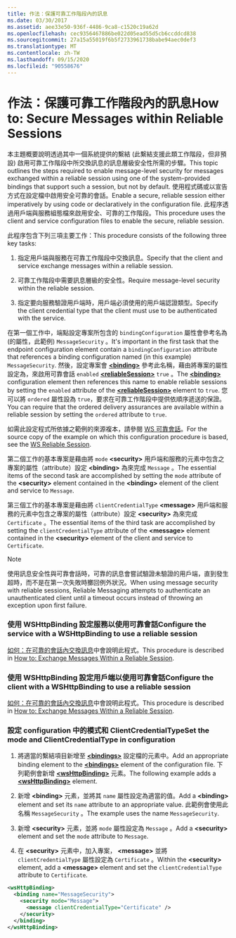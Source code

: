 ```yaml
---
title: 作法：保護可靠工作階段內的訊息
ms.date: 03/30/2017
ms.assetid: aee33e50-936f-4486-9ca8-c1520c19a62d
ms.openlocfilehash: cec9356467886be022d05ead55d5cb6ccddcd838
ms.sourcegitcommit: 27a15a55019f6b5f2733961738babe94aec0def3
ms.translationtype: MT
ms.contentlocale: zh-TW
ms.lasthandoff: 09/15/2020
ms.locfileid: "90558676"
---
```

# <a name="how-to-secure-messages-within-reliable-sessions"></a><span data-ttu-id="b2d4f-102">作法：保護可靠工作階段內的訊息</span><span class="sxs-lookup"><span data-stu-id="b2d4f-102">How to: Secure Messages within Reliable Sessions</span></span>

<span data-ttu-id="b2d4f-103">本主題概要說明透過其中一個系統提供的繫結 (此繫結支援此類工作階段，但非預設) 啟用可靠工作階段中所交換訊息的訊息層級安全性所需的步驟。</span><span class="sxs-lookup"><span data-stu-id="b2d4f-103">This topic outlines the steps required to enable message-level security for messages exchanged within a reliable session using one of the system-provided bindings that support such a session, but not by default.</span></span> <span data-ttu-id="b2d4f-104">使用程式碼或以宣告方式在設定檔中啟用安全可靠的會話。</span><span class="sxs-lookup"><span data-stu-id="b2d4f-104">Enable a secure, reliable session either imperatively by using code or declaratively in the configuration file.</span></span> <span data-ttu-id="b2d4f-105">此程序透過用戶端與服務組態檔來啟用安全、可靠的工作階段。</span><span class="sxs-lookup"><span data-stu-id="b2d4f-105">This procedure uses the client and service configuration files to enable the secure, reliable session.</span></span>

<span data-ttu-id="b2d4f-106">此程序包含下列三項主要工作：</span><span class="sxs-lookup"><span data-stu-id="b2d4f-106">This procedure consists of the following three key tasks:</span></span>

1. <span data-ttu-id="b2d4f-107">指定用戶端與服務在可靠工作階段中交換訊息。</span><span class="sxs-lookup"><span data-stu-id="b2d4f-107">Specify that the client and service exchange messages within a reliable session.</span></span>

1. <span data-ttu-id="b2d4f-108">可靠工作階段中需要訊息層級的安全性。</span><span class="sxs-lookup"><span data-stu-id="b2d4f-108">Require message-level security within the reliable session.</span></span>

1. <span data-ttu-id="b2d4f-109">指定要向服務驗證用戶端時，用戶端必須使用的用戶端認證類型。</span><span class="sxs-lookup"><span data-stu-id="b2d4f-109">Specify the client credential type that the client must use to be authenticated with the service.</span></span>

<span data-ttu-id="b2d4f-110">在第一個工作中，端點設定專案所包含的 `bindingConfiguration` 屬性會參考名為 (的屬性，此範例) `MessageSecurity` 。</span><span class="sxs-lookup"><span data-stu-id="b2d4f-110">It's important in the first task that the endpoint configuration element contain a `bindingConfiguration` attribute that references a binding configuration named (in this example) `MessageSecurity`.</span></span> <span data-ttu-id="b2d4f-111">然後，設定專案會 [**\<binding>**](../../configure-apps/file-schema/wcf/bindings.md) 參考此名稱，藉由將專案的屬性設定為，來啟用可靠會話 `enabled` [**\<reliableSession>**](/previous-versions/ms731375(v=vs.90)) `true` 。</span><span class="sxs-lookup"><span data-stu-id="b2d4f-111">The [**\<binding>**](../../configure-apps/file-schema/wcf/bindings.md) configuration element then references this name to enable reliable sessions by setting the `enabled` attribute of the [**\<reliableSession>**](/previous-versions/ms731375(v=vs.90)) element to `true`.</span></span> <span data-ttu-id="b2d4f-112">您可以將 `ordered` 屬性設為 `true`，要求在可靠工作階段中提供依順序遞送的保證。</span><span class="sxs-lookup"><span data-stu-id="b2d4f-112">You can require that the ordered delivery assurances are available within a reliable session by setting the `ordered` attribute to `true`.</span></span>

<span data-ttu-id="b2d4f-113">如需此設定程式所依據之範例的來源複本，請參閱 [WS 可靠會話](../samples/ws-reliable-session.md)。</span><span class="sxs-lookup"><span data-stu-id="b2d4f-113">For the source copy of the example on which this configuration procedure is based, see the [WS Reliable Session](../samples/ws-reliable-session.md).</span></span>

<span data-ttu-id="b2d4f-114">第二個工作的基本專案是藉由將 `mode` **\<security>** 用戶端和服務的元素中包含之專案的屬性（attribute）設定 **\<binding>** 為來完成 `Message` 。</span><span class="sxs-lookup"><span data-stu-id="b2d4f-114">The essential items of the second task are accomplished by setting the `mode` attribute of the **\<security>** element contained in the **\<binding>** element of the client and service to `Message`.</span></span>

<span data-ttu-id="b2d4f-115">第三個工作的基本專案是藉由將 `clientCredentialType` **\<message>** 用戶端和服務的元素中包含之專案的屬性（attribute）設定 **\<security>** 為來完成 `Certificate` 。</span><span class="sxs-lookup"><span data-stu-id="b2d4f-115">The essential items of the third task are accomplished by setting the `clientCredentialType` attribute of the **\<message>** element contained in the **\<security>** element of the client and service to `Certificate`.</span></span>

> [!NOTE]
> <span data-ttu-id="b2d4f-116">使用訊息安全性與可靠會話時，可靠的訊息會嘗試驗證未驗證的用戶端，直到發生超時，而不是在第一次失敗時擲回例外狀況。</span><span class="sxs-lookup"><span data-stu-id="b2d4f-116">When using message security with reliable sessions, Reliable Messaging attempts to authenticate an unauthenticated client until a timeout occurs instead of throwing an exception upon first failure.</span></span>

### <a name="configure-the-service-with-a-wshttpbinding-to-use-a-reliable-session"></a><span data-ttu-id="b2d4f-117">使用 WSHttpBinding 設定服務以使用可靠會話</span><span class="sxs-lookup"><span data-stu-id="b2d4f-117">Configure the service with a WSHttpBinding to use a reliable session</span></span>

<span data-ttu-id="b2d4f-118">[如何：在可靠的會話內交換訊息](how-to-exchange-messages-within-a-reliable-session.md)中會說明此程式。</span><span class="sxs-lookup"><span data-stu-id="b2d4f-118">This procedure is described in [How to: Exchange Messages Within a Reliable Session](how-to-exchange-messages-within-a-reliable-session.md).</span></span>

### <a name="configure-the-client-with-a-wshttpbinding-to-use-a-reliable-session"></a><span data-ttu-id="b2d4f-119">使用 WSHttpBinding 設定用戶端以使用可靠會話</span><span class="sxs-lookup"><span data-stu-id="b2d4f-119">Configure the client with a WSHttpBinding to use a reliable session</span></span>

<span data-ttu-id="b2d4f-120">[如何：在可靠的會話內交換訊息](how-to-exchange-messages-within-a-reliable-session.md)中會說明此程式。</span><span class="sxs-lookup"><span data-stu-id="b2d4f-120">This procedure is described in [How to: Exchange Messages Within a Reliable Session](how-to-exchange-messages-within-a-reliable-session.md).</span></span>

### <a name="set-the-mode-and-clientcredentialtype-in-configuration"></a><span data-ttu-id="b2d4f-121">設定 configuration 中的模式和 ClientCredentialType</span><span class="sxs-lookup"><span data-stu-id="b2d4f-121">Set the mode and ClientCredentialType in configuration</span></span>

1. <span data-ttu-id="b2d4f-122">將適當的繫結項目新增至 [**\<bindings>**](../../configure-apps/file-schema/wcf/bindings.md) 設定檔的元素中。</span><span class="sxs-lookup"><span data-stu-id="b2d4f-122">Add an appropriate binding element to the [**\<bindings>**](../../configure-apps/file-schema/wcf/bindings.md) element of the configuration file.</span></span> <span data-ttu-id="b2d4f-123">下列範例會新增 [**\<wsHttpBinding>**](../../configure-apps/file-schema/wcf/wshttpbinding.md) 元素。</span><span class="sxs-lookup"><span data-stu-id="b2d4f-123">The following example adds a [**\<wsHttpBinding>**](../../configure-apps/file-schema/wcf/wshttpbinding.md) element.</span></span>

1. <span data-ttu-id="b2d4f-124">新增 **\<binding>** 元素，並將其 `name` 屬性設定為適當的值。</span><span class="sxs-lookup"><span data-stu-id="b2d4f-124">Add a **\<binding>** element and set its `name` attribute to an appropriate value.</span></span> <span data-ttu-id="b2d4f-125">此範例會使用此名稱 `MessageSecurity` 。</span><span class="sxs-lookup"><span data-stu-id="b2d4f-125">The example uses the name `MessageSecurity`.</span></span>

1. <span data-ttu-id="b2d4f-126">新增 **\<security>** 元素，並將 `mode` 屬性設定為 `Message` 。</span><span class="sxs-lookup"><span data-stu-id="b2d4f-126">Add a **\<security>** element and set the `mode` attribute to `Message`.</span></span>

1. <span data-ttu-id="b2d4f-127">在 **\<security>** 元素中，加入專案， **\<message>** 並將 `clientCredentialType` 屬性設定為 `Certificate` 。</span><span class="sxs-lookup"><span data-stu-id="b2d4f-127">Within the **\<security>** element, add a **\<message>** element and set the `clientCredentialType` attribute to `Certificate`.</span></span>

```xml
<wsHttpBinding>
  <binding name="MessageSecurity">
    <security mode="Message">
      <message clientCredentialType="Certificate" />
    </security>
  </binding>
</wsHttpBinding>
```
